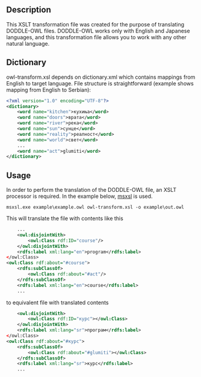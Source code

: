 ﻿## Description
This XSLT transformation file was created for the purpose of translating DODDLE-OWL files. DODDLE-OWL works only with English and Japanese languages, and this transformation file allows you to work with any other natural language.

## Dictionary
owl-transform.xsl depends on dictionary.xml which contains mappings from English to target language. File structure is straightforward (example shows mapping from English to Serbian):

```xml
<?xml version="1.0" encoding="UTF-8"?>
<dictionary>
	<word name="kitchen">кухиња</word>
	<word name="doors">врата</word>
	<word name="river">река</word>
	<word name="sun">сунце</word>
	<word name="reality">реалност</word>
	<word name="world">свет</word>
	...
	<word name="act">glumiti</word>
</dictionary>
```

## Usage
In order to perform the translation of the DODDLE-OWL file, an XSLT processor is required. In the example below, [msxsl](http://www.microsoft.com/en-us/download/details.aspx?id=21714) is used.

    msxsl.exe example\example.owl owl-transform.xsl -o example\out.owl

This will translate the file with contents like this
```xml
	...
	<owl:disjointWith>
		<owl:Class rdf:ID="course"/>
	</owl:disjointWith>
	<rdfs:label xml:lang="en">program</rdfs:label>
</owl:Class>
<owl:Class rdf:about="#course">
	<rdfs:subClassOf>
		<owl:Class rdf:about="#act"/>
	</rdfs:subClassOf>
	<rdfs:label xml:lang="en">course</rdfs:label>
	...
```
to equivalent file with translated contents
```xml
	<owl:disjointWith>
		<owl:Class rdf:ID="курс"></owl:Class>
	</owl:disjointWith>
	<rdfs:label xml:lang="sr">програм</rdfs:label>
</owl:Class>
<owl:Class rdf:about="#курс">
	<rdfs:subClassOf>
		<owl:Class rdf:about="#glumiti"></owl:Class>
    </rdfs:subClassOf>
	<rdfs:label xml:lang="sr">курс</rdfs:label>
	...
```